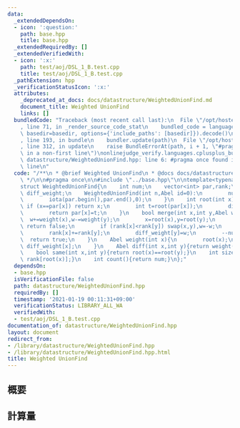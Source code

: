 ```yaml
---
data:
  _extendedDependsOn:
  - icon: ':question:'
    path: base.hpp
    title: base.hpp
  _extendedRequiredBy: []
  _extendedVerifiedWith:
  - icon: ':x:'
    path: test/aoj/DSL_1_B.test.cpp
    title: test/aoj/DSL_1_B.test.cpp
  _pathExtension: hpp
  _verificationStatusIcon: ':x:'
  attributes:
    _deprecated_at_docs: docs/datastructure/WeightedUnionFind.md
    document_title: Weighted UnionFind
    links: []
  bundledCode: "Traceback (most recent call last):\n  File \"/opt/hostedtoolcache/Python/3.9.1/x64/lib/python3.9/site-packages/onlinejudge_verify/documentation/build.py\"\
    , line 71, in _render_source_code_stat\n    bundled_code = language.bundle(stat.path,\
    \ basedir=basedir, options={'include_paths': [basedir]}).decode()\n  File \"/opt/hostedtoolcache/Python/3.9.1/x64/lib/python3.9/site-packages/onlinejudge_verify/languages/cplusplus.py\"\
    , line 193, in bundle\n    bundler.update(path)\n  File \"/opt/hostedtoolcache/Python/3.9.1/x64/lib/python3.9/site-packages/onlinejudge_verify/languages/cplusplus_bundle.py\"\
    , line 312, in update\n    raise BundleErrorAt(path, i + 1, \"#pragma once found\
    \ in a non-first line\")\nonlinejudge_verify.languages.cplusplus_bundle.BundleErrorAt:\
    \ datastructure/WeightedUnionFind.hpp: line 6: #pragma once found in a non-first\
    \ line\n"
  code: "/**\n * @brief Weighted UnionFind\n * @docs docs/datastructure/WeightedUnionFind.md\n\
    \ */\n\n#pragma once\n\n#include \"../base.hpp\"\n\ntemplate<typename Abel>\n\
    struct WeightedUnionFind{\n    int num;\n    vector<int> par,rank;\n    vector<Abel>\
    \ diff_weight;\n    WeightedUnionFind(int n,Abel id=0):\n        num(n),par(n),rank(n,1),diff_weight(n,Abel(0)){\n\
    \        iota(par.begin(),par.end(),0);\n    }\n    int root(int x){\n       \
    \ if (x==par[x]) return x;\n        int t=root(par[x]);\n        diff_weight[x]+=diff_weight[par[x]];\n\
    \        return par[x]=t;\n    }\n    bool merge(int x,int y,Abel w){\n      \
    \  w+=weight(x),w-=weight(y);\n        x=root(x),y=root(y);\n        if (x==y)\
    \ return false;\n        if (rank[x]<rank[y]) swap(x,y),w=-w;\n        par[y]=x;\n\
    \        rank[x]+=rank[y];\n        diff_weight[y]=w;\n        --num;\n      \
    \  return true;\n    }\n    Abel weight(int x){\n        root(x);\n        return\
    \ diff_weight[x];\n    }\n    Abel diff(int x,int y){return weight(y)-weight(x);}\n\
    \    bool same(int x,int y){return root(x)==root(y);}\n    int size(int x){return\
    \ rank[root(x)];}\n    int count(){return num;}\n};"
  dependsOn:
  - base.hpp
  isVerificationFile: false
  path: datastructure/WeightedUnionFind.hpp
  requiredBy: []
  timestamp: '2021-01-19 00:11:31+09:00'
  verificationStatus: LIBRARY_ALL_WA
  verifiedWith:
  - test/aoj/DSL_1_B.test.cpp
documentation_of: datastructure/WeightedUnionFind.hpp
layout: document
redirect_from:
- /library/datastructure/WeightedUnionFind.hpp
- /library/datastructure/WeightedUnionFind.hpp.html
title: Weighted UnionFind
---
```

## 概要

## 計算量
